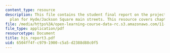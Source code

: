 ```yaml
---
content_type: resource
description: This file contains the student final report on the project on the strategy
  plan for Hyde/Jackson Square main streets. This resource covers chapter 10 and appendices.
file: /media/https%3A/open-learning-course-data-rc.s3.amazonaws.com/11-439-revitalizing-urban-main-streets-hyde-jackson-square-roslindale-square-boston-spring-2005/6504ff4fc9791900c5a5d2388d88c0f5_hjs_report3.pdf
file_type: application/pdf
resourcetype: Document
title: hjs_report3.pdf
uid: 6504ff4f-c979-1900-c5a5-d2388d88c0f5
---
```

